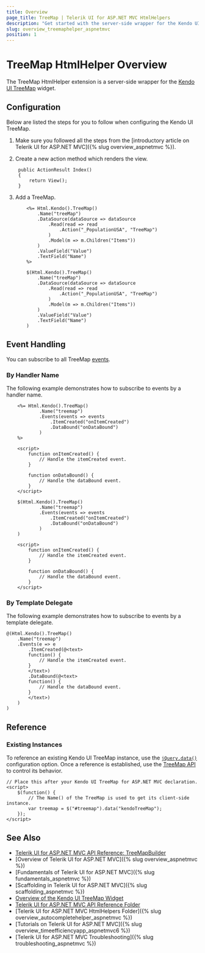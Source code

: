```yaml
---
title: Overview
page_title: TreeMap | Telerik UI for ASP.NET MVC HtmlHelpers
description: "Get started with the server-side wrapper for the Kendo UI TreeMap widget for ASP.NET MVC."
slug: overview_treemaphelper_aspnetmvc
position: 1
---
```


# TreeMap HtmlHelper Overview

The TreeMap HtmlHelper extension is a server-side wrapper for the [Kendo UI TreeMap](https://demos.telerik.com/kendo-ui/treemap/index) widget.

## Configuration

Below are listed the steps for you to follow when configuring the Kendo UI TreeMap.

1. Make sure you followed all the steps from the [introductory article on Telerik UI for ASP.NET MVC]({% slug overview_aspnetmvc %}).
1. Create a new action method which renders the view.

        public ActionResult Index()
        {
            return View();
        }

1. Add a TreeMap.

    ```ASPX
        <%= Html.Kendo().TreeMap()
            .Name("treeMap")
            .DataSource(dataSource => dataSource
                .Read(read => read
                    .Action("_PopulationUSA", "TreeMap")
                )
                .Model(m => m.Children("Items"))
            )
            .ValueField("Value")
            .TextField("Name")
        %>
    ```
    ```Razor
        $(Html.Kendo().TreeMap()
            .Name("treeMap")
            .DataSource(dataSource => dataSource
                .Read(read => read
                    .Action("_PopulationUSA", "TreeMap")
                )
                .Model(m => m.Children("Items"))
            )
            .ValueField("Value")
            .TextField("Name")
        )
    ```

## Event Handling

You can subscribe to all TreeMap [events](http://docs.telerik.com/kendo-ui/api/javascript/dataviz/ui/treemap#events).

### By Handler Name

The following example demonstrates how to subscribe to events by a handler name.

```ASPX
    <%= Html.Kendo().TreeMap()
            .Name("treemap")
            .Events(events => events
                .ItemCreated("onItemCreated")
                .DataBound("onDataBound")
            )
    %>

    <script>
        function onItemCreated() {
            // Handle the itemCreated event.
        }

        function onDataBound() {
            // Handle the dataBound event.
        }
    </script>
```
```Razor
    $(Html.Kendo().TreeMap()
            .Name("treemap")
            .Events(events => events
                .ItemCreated("onItemCreated")
                .DataBound("onDataBound")
            )
    )

    <script>
        function onItemCreated() {
            // Handle the itemCreated event.
        }

        function onDataBound() {
            // Handle the dataBound event.
        }
    </script>
```

### By Template Delegate

The following example demonstrates how to subscribe to events by a template delegate.

    @(Html.Kendo().TreeMap()
        .Name("treemap")
        .Events(e => e
            .ItemCreated(@<text>
            function() {
                // Handle the itemCreated event.
            }
            </text>)
            .DataBound(@<text>
            function() {
                // Handle the dataBound event.
            }
            </text>)
        )
    )

## Reference

### Existing Instances

To reference an existing Kendo UI TreeMap instance, use the [`jQuery.data()`](http://api.jquery.com/jQuery.data/) configuration option. Once a reference is established, use the [TreeMap API](http://docs.telerik.com/kendo-ui/api/javascript/dataviz/ui/treemap#methods) to control its behavior.

    // Place this after your Kendo UI TreeMap for ASP.NET MVC declaration.
    <script>
        $(function() {
            // The Name() of the TreeMap is used to get its client-side instance.
            var treemap = $("#treemap").data("kendoTreeMap");
        });
    </script>

## See Also

* [Telerik UI for ASP.NET MVC API Reference: TreeMapBuilder](http://docs.telerik.com/aspnet-mvc/api/Kendo.Mvc.UI.Fluent/TreeMapBuilder)
* [Overview of Telerik UI for ASP.NET MVC]({% slug overview_aspnetmvc %})
* [Fundamentals of Telerik UI for ASP.NET MVC]({% slug fundamentals_aspnetmvc %})
* [Scaffolding in Telerik UI for ASP.NET MVC]({% slug scaffolding_aspnetmvc %})
* [Overview of the Kendo UI TreeMap Widget](http://docs.telerik.com/kendo-ui/controls/charts/treemap/overview)
* [Telerik UI for ASP.NET MVC API Reference Folder](/api/Kendo.Mvc/AggregateFunction)
* [Telerik UI for ASP.NET MVC HtmlHelpers Folder]({% slug overview_autocompletehelper_aspnetmvc %})
* [Tutorials on Telerik UI for ASP.NET MVC]({% slug overview_timeefficiencyapp_aspnetmvc6 %})
* [Telerik UI for ASP.NET MVC Troubleshooting]({% slug troubleshooting_aspnetmvc %})
